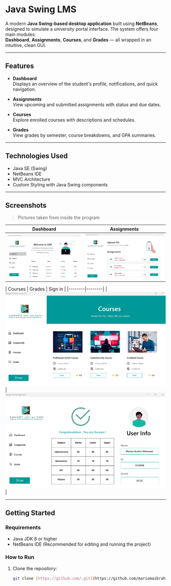 # Java Swing LMS

A modern **Java Swing-based desktop application** built using **NetBeans**, designed to simulate a university portal interface. The system offers four main modules:  
**Dashboard**, **Assignments**, **Courses**, and **Grades** — all wrapped in an intuitive, clean GUI.


---

## Features

- **Dashboard**  
  Displays an overview of the student's profile, notifications, and quick navigation.

- **Assignments**  
  View upcoming and submitted assignments with status and due dates.

- **Courses**  
  Explore enrolled courses with descriptions and schedules.

- **Grades**  
  View grades by semester, course breakdowns, and GPA summaries.

---

## Technologies Used

- Java SE (Swing)
- NetBeans IDE
- MVC Architecture
- Custom Styling with Java Swing components

---

## Screenshots

> Pictures taken from inside the program 

| Dashboard | Assignments |
|----------|-------------|
| ![dashboard](https://github.com/mariomaibrahim/LMS-Project/blob/main/Screenshots/Dashboard.png) | ![assignments](https://github.com/mariomaibrahim/LMS-Project/blob/main/Screenshots/Assignments.png) |

| Courses | Grades | Sign in |
|--------|--------|
| ![courses](https://github.com/mariomaibrahim/LMS-Project/blob/main/Screenshots/Courses.png) | ![grades](https://github.com/mariomaibrahim/LMS-Project/blob/main/Screenshots/Grades.png)| 

---

## Getting Started

### Requirements

- Java JDK 8 or higher  
- NetBeans IDE (Recommended for editing and running the project)

### How to Run

1. Clone the repository:
   ```bash
   git clone [https://github.com/.git](https://github.com/mariomaibrahim/LMS-Project)
